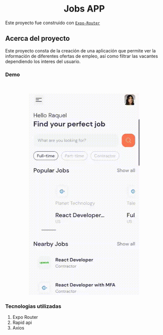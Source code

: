 <h1 align="center">Jobs APP </h1>

Este proyecto fue construido con [`Expo-Router`](https://expo.github.io/router)

## Acerca del proyecto

Este proyecto consta de la creación de una aplicación que permite ver la información de diferentes ofertas de empleo, así como filtrar las vacantes dependiendo los interes del usuario.




### Demo

<br>
 <div align="center">
    <br>
    <img src="./assets/demo.gif" alt="img" width="auto" height="auto" />
    <br>
</div>

### Tecnologias utilizadas
1. Expo Router
2. Rapid api
3. Axios

